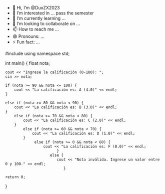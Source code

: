 - 👋 Hi, I’m @DuxZX2023
- 👀 I’m interested in ... pass the semester
- 🌱 I’m currently learning ...
- 💞️ I’m looking to collaborate on ...
- 📫 How to reach me ...
- 😄 Pronouns: ...
- ⚡ Fun fact: ...

#include <iostream>
using namespace std;

int main() {
    float nota;

    cout << "Ingrese la calificación (0-100): ";
    cin >> nota;

    if (nota >= 90 && nota <= 100) {
        cout << "La calificación es: A (4.0)" << endl;
    }
    
    else if (nota >= 80 && nota < 90) {
        cout << "La calificación es: B (3.0)" << endl;
    }
        else if (nota >= 70 && nota < 80) {
            cout << "La calificación es: C (2.0)" << endl;
        }
            else if (nota >= 60 && nota < 70) {
                cout << "La calificación es: D (1.0)" << endl;
            }
                 else if (nota >= 0 && nota < 60) {
                     cout << "La calificación es: F (0.0)" << endl;
                           }
                        else {
                           cout << "Nota inválida. Ingrese un valor entre 0 y 100." << endl;
                              }

    return 0;
}

